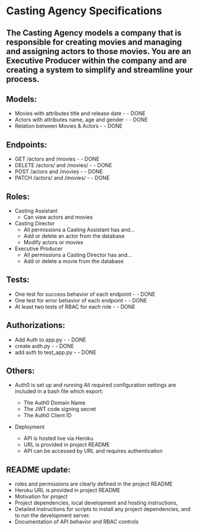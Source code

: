 # Casting Agency Specifications
## The Casting Agency models a company that is responsible for creating movies and managing and assigning actors to those movies. You are an Executive Producer within the company and are creating a system to simplify and streamline your process.

## Models:
- Movies with attributes title and release date - - DONE 
- Actors with attributes name, age and gender - - DONE 
- Relation between Movies & Actors - - DONE 

## Endpoints:
- GET /actors and /movies - - DONE 
- DELETE /actors/ and /movies/ - - DONE 
- POST /actors and /movies - - DONE 
- PATCH /actors/ and /movies/ - - DONE 

## Roles: 
- Casting Assistant
    - Can view actors and movies
- Casting Director
    - All permissions a Casting Assistant has and…
    - Add or delete an actor from the database
    - Modify actors or movies
- Executive Producer
    - All permissions a Casting Director has and…
    - Add or delete a movie from the database

## Tests: 
- One test for success behavior of each endpoint - - DONE 
- One test for error behavior of each endpoint - - DONE 
- At least two tests of RBAC for each role - - DONE

## Authorizations: 
- Add Auth to app.py - - DONE
- create auth.py - - DONE
- add auth to test_app.py - - DONE




## Others: 
- Auth0 is set up and running All required configuration settings are included in a bash file which export:
    - The Auth0 Domain Name
    - The JWT code signing secret
    - The Auth0 Client ID

- Deployment
    - API is hosted live via Heroku
    - URL is provided in project README
    - API can be accessed by URL and requires authentication

## README update: 
- roles and permissions are clearly defined in the project README
- Heroku URL is provided in project README
- Motivation for project
- Project dependencies, local development and hosting instructions,
- Detailed instructions for scripts to install any project dependencies, and to run the development server.
- Documentation of API behavior and RBAC controls